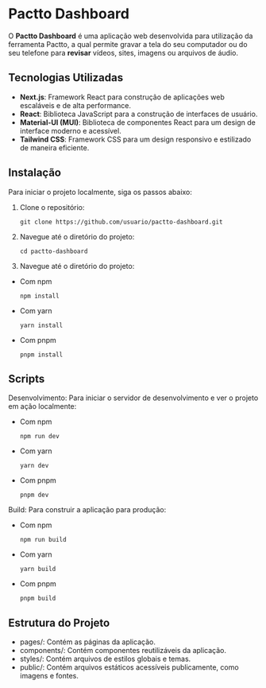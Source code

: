 # Pactto Dashboard

O **Pactto Dashboard** é uma aplicação web desenvolvida para utilização da ferramenta Pactto, a qual permite gravar a tela do seu computador ou do seu telefone para **revisar** vídeos, sites, imagens ou arquivos de áudio.

## Tecnologias Utilizadas

- **Next.js**: Framework React para construção de aplicações web escaláveis e de alta performance.
- **React**: Biblioteca JavaScript para a construção de interfaces de usuário.
- **Material-UI (MUI)**: Biblioteca de componentes React para um design de interface moderno e acessível.
- **Tailwind CSS**: Framework CSS para um design responsivo e estilizado de maneira eficiente.

## Instalação

Para iniciar o projeto localmente, siga os passos abaixo:

1. Clone o repositório:

   ```
   git clone https://github.com/usuario/pactto-dashboard.git
   ```

2. Navegue até o diretório do projeto:
   ```
   cd pactto-dashboard
   ```
3. Navegue até o diretório do projeto:

- Com npm

  ```
  npm install
  ```

- Com yarn
  ```
  yarn install
  ```
- Com pnpm
  ```
  pnpm install
  ```

## Scripts

Desenvolvimento: Para iniciar o servidor de desenvolvimento e ver o projeto em ação localmente:

- Com npm
  ```
  npm run dev
  ```
- Com yarn
  ```
  yarn dev
  ```
- Com pnpm
  ```
  pnpm dev
  ```
  
Build: Para construir a aplicação para produção:
- Com npm
  ```
  npm run build
  ```
- Com yarn
  ```
  yarn build
  ```
- Com pnpm
  ```
  pnpm build
  ```

## Estrutura do Projeto

- pages/: Contém as páginas da aplicação.
- components/: Contém componentes reutilizáveis da aplicação.
- styles/: Contém arquivos de estilos globais e temas.
- public/: Contém arquivos estáticos acessíveis publicamente, como imagens e fontes.
